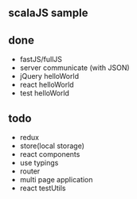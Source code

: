 ## scalaJS sample


## done
- fastJS/fullJS
- server communicate (with JSON)
- jQuery helloWorld
- react helloWorld
- test helloWorld

## todo

- redux
- store(local storage)
- react components
- use typings
- router
- multi page application
- react testUtils
